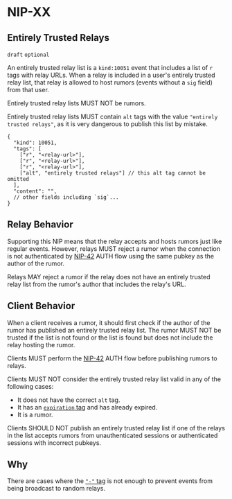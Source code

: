 NIP-XX
======

Entirely Trusted Relays
-------------------------

`draft` `optional`

An entirely trusted relay list is a `kind:10051` event that includes a list of `r` tags with relay URLs. When a relay is included in a user's entirely trusted relay list, that relay is allowed to host rumors (events without a `sig` field) from that user.

Entirely trusted relay lists MUST NOT be rumors.

Entirely trusted relay lists MUST contain `alt` tags with the value `"entirely trusted relays"`, as it is very dangerous to publish this list by mistake.

```jsonc
{
  "kind": 10051,
  "tags": [
    ["r", "<relay-url>"],
    ["r", "<relay-url>"],
    ["r", "<relay-url>"],
    ["alt", "entirely trusted relays"] // this alt tag cannot be omitted
  ],
  "content": "",
  // other fields including `sig`...
}
```

## Relay Behavior

Supporting this NIP means that the relay accepts and hosts rumors just like regular events. However, relays MUST reject a rumor when the connection is not authenticated by [NIP-42](42.md) AUTH flow using the same pubkey as the author of the rumor.

Relays MAY reject a rumor if the relay does not have an entirely trusted relay list from the rumor's author that includes the relay's URL.

## Client Behavior

When a client receives a rumor, it should first check if the author of the rumor has published an entirely trusted relay list. The rumor MUST NOT be trusted if the list is not found or the list is found but does not include the relay hosting the rumor.

Clients MUST perform the [NIP-42](42.md) AUTH flow before publishing rumors to relays.

Clients MUST NOT consider the entirely trusted relay list valid in any of the following cases:

- It does not have the correct `alt` tag.
- It has an [`expiration` tag](40.md) and has already expired.
- It is a rumor.

Clients SHOULD NOT publish an entirely trusted relay list if one of the relays in the list accepts rumors from unauthenticated sessions or authenticated sessions with incorrect pubkeys.

## Why

There are cases where the [`"-"` tag](70.md) is not enough to prevent events from being broadcast to random relays.
